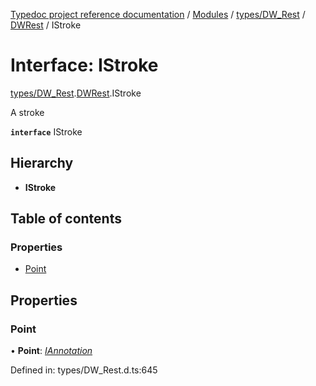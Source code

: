 [Typedoc project reference documentation](../README.md) / [Modules](../modules.md) / [types/DW_Rest](../modules/types_dw_rest.md) / [DWRest](../modules/types_dw_rest.dwrest.md) / IStroke

# Interface: IStroke

[types/DW_Rest](../modules/types_dw_rest.md).[DWRest](../modules/types_dw_rest.dwrest.md).IStroke

A stroke

**`interface`** IStroke

## Hierarchy

* **IStroke**

## Table of contents

### Properties

- [Point](types_dw_rest.dwrest.istroke.md#point)

## Properties

### Point

• **Point**: [*IAnnotation*](types_dw_rest.dwrest.iannotation.md)

Defined in: types/DW_Rest.d.ts:645
